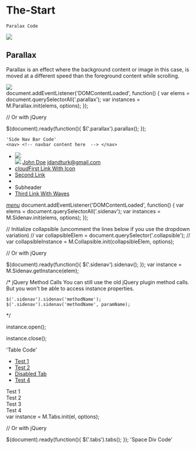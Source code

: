 # The-Start
`Paralax Code` 
<div class="parallax-container">
      <div class="parallax"><img src="images/parallax1.jpg"></div>
    </div>
    <div class="section white">
      <div class="row container">
        <h2 class="header">Parallax</h2>
        <p class="grey-text text-darken-3 lighten-3">Parallax is an effect where the background content or image in this case, is moved at a different speed than the foreground content while scrolling.</p>
      </div>
    </div>
    <div class="parallax-container">
      <div class="parallax"><img src="images/parallax2.jpg"></div>
    </div>
     document.addEventListener('DOMContentLoaded', function() {
    var elems = document.querySelectorAll('.parallax');
    var instances = M.Parallax.init(elems, options);
  });

  // Or with jQuery

  $(document).ready(function(){
    $('.parallax').parallax();
  });
    
    'Side Nav Bar Code'
    <nav> <!-- navbar content here  --> </nav>

  <ul id="slide-out" class="sidenav">
    <li><div class="user-view">
      <div class="background">
        <img src="images/office.jpg">
      </div>
      <a href="#user"><img class="circle" src="images/yuna.jpg"></a>
      <a href="#name"><span class="white-text name">John Doe</span></a>
      <a href="#email"><span class="white-text email">jdandturk@gmail.com</span></a>
    </div></li>
    <li><a href="#!"><i class="material-icons">cloud</i>First Link With Icon</a></li>
    <li><a href="#!">Second Link</a></li>
    <li><div class="divider"></div></li>
    <li><a class="subheader">Subheader</a></li>
    <li><a class="waves-effect" href="#!">Third Link With Waves</a></li>
  </ul>
  <a href="#" data-target="slide-out" class="sidenav-trigger"><i class="material-icons">menu</i></a>
   document.addEventListener('DOMContentLoaded', function() {
    var elems = document.querySelectorAll('.sidenav');
    var instances = M.Sidenav.init(elems, options);
  });

  // Initialize collapsible (uncomment the lines below if you use the dropdown variation)
  // var collapsibleElem = document.querySelector('.collapsible');
  // var collapsibleInstance = M.Collapsible.init(collapsibleElem, options);

  // Or with jQuery

  $(document).ready(function(){
    $('.sidenav').sidenav();
  });
  var instance = M.Sidenav.getInstance(elem);

  /* jQuery Method Calls
    You can still use the old jQuery plugin method calls.
    But you won't be able to access instance properties.

    $('.sidenav').sidenav('methodName');
    $('.sidenav').sidenav('methodName', paramName);
  */
  
  instance.open();
  
  instance.close();
  
  'Table Code'
  <div class="row">
    <div class="col s12">
      <ul class="tabs">
        <li class="tab col s3"><a href="#test1">Test 1</a></li>
        <li class="tab col s3"><a class="active" href="#test2">Test 2</a></li>
        <li class="tab col s3 disabled"><a href="#test3">Disabled Tab</a></li>
        <li class="tab col s3"><a href="#test4">Test 4</a></li>
      </ul>
    </div>
    <div id="test1" class="col s12">Test 1</div>
    <div id="test2" class="col s12">Test 2</div>
    <div id="test3" class="col s12">Test 3</div>
    <div id="test4" class="col s12">Test 4</div>
  </div>
        var instance = M.Tabs.init(el, options);

  // Or with jQuery

  $(document).ready(function(){
    $('.tabs').tabs();
  });
'Space Div Code'

<div class="container">
      <div class="row">
	      <div class="col l6 s12">
                  <div class="card-panel">
                  </div>
            </div>
      </div>
</div>      
